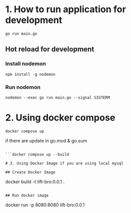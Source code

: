 # 1. How to run application for development

```
go run main.go
```

## Hot reload for development

### Install nodemon

```
npm install -g nodemon
```

### Run nodemon

```
nodemon --exec go run main.go --signal SIGTERM
```

# 2. Using docker compose

```
docker compose up
```

if there are update in go.mod & go.sum

```

```docker compose up --build

# 3. Using Docker Image if you are using local mysql

## Create Docker Image

```
docker build -t lift-bro:0.0.1 .
```

## Run docker image

```
docker run -p 8080:8080 lift-bro:0.0.1
```
